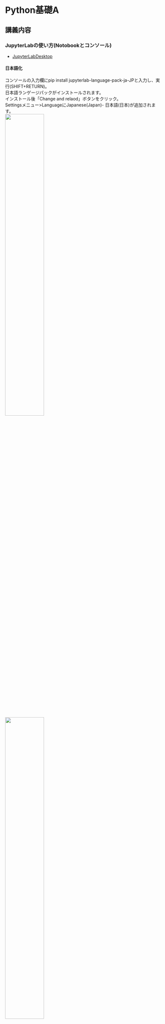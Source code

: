 # Python基礎A
## 講義内容
### JupyterLabの使い方(Notobookとコンソール)
- [JupyterLabDesktop](https://github.com/jupyterlab/jupyterlab-desktop "Download") 

#### 日本語化
コンソールの入力欄にpip install jupyterlab-language-pack-ja-JPと入力し、実行(SHIFT+RETURN)。  
日本語ランゲージパックがインストールされます。  
インストール後「Change and relaod」ボタンをクリック。  
Settingsメニュー>LanguageにJapanese(Japan)- 日本語(日本)が追加されます。  
<img src="./images/jupyterlab_tojp.png" width="50%">
<img src="./images/setJapanese.png" width="50%">

#### 作業ディレクトリの設定
右上のハンバーガーメニューのSettings>ServerにDefault Working Directoryの項目があります。  
設定したいディレクトリ(フォルダ)へのPathを入力することでデフォルトの作業ディレクトリを変更出来ます。  

<img src="./images/defaultworkingdir.png" width="50%">

### データ型 

| データ型 | 解説 | 例 |
| ---------------- | ---------------- | ---------------- |
| str(ストラ) | 文字列 | "創造社デザイン専門学校" |
| int(イント) | 小数点を含まなない数値 | 1967 |
| float(フロート) | 小数点を含む数値 | 25.6 |
| bool(ブール) | 真偽値 |True or False | 
```
# データ型を調べるtype関数
print(type("Python"))
print(type(100))
print(type(0.1))
print(type(True))
```

### 変数
    
```
    num = 1
    print(num)
```  
* 変数名のルール  
    - 小文字のアルファベットとアンダースコアを組み合わせる  
    - 数字で始まらない  
    - 複数の単語から成る場合はアンダースコアで区切る(スネークケース)  

### 算術演算子

| 演算子 | 意味 | 例 |
| ---------------- | ---------------- | ---------------- |
| + | 足し算(加算) | 100 + 50 |
| - | 引き算(減算) | 100 - 50 |
| * | 掛け算(乗算) | 100 * 50 |
| / | 割り算(除算) | 100 / 50 | 
| // | 割り算(整数除算) | 100 // 50 | 
| % | 余り算(剰余) | 100 % 50 | 
| ** | べき乗 | 100 ** 2 | 


### コメント  
\# 行末までコメント  
""" ~ """複数行コメント
### print関数、input関数、open関数

```
# print関数(画面に出力)  
print("Python")
# input関数(キーボードから入力)
data = input("お名前を入力してください>>\n")
# open関数(ファイルを開く)
with open("data.txt","w",encoding="utf-8") as f:
    f.write("Python")
```   

### コレクション
#### リスト
複数のデータを要素としてまとめて取り扱う  
```
# リストを定義
numbers = [0, 10, 20, 30, 40, 50]
# リストのデータ型を確認
type(numbers)

# 文字列を要素とするリストを定義
fruits = ['apple', 'banana', 'chelly']

# indexはゼロから始まる
fruits[0]

# 要素のスライス
abcd = ['a', 'b', 'c', 'd']
abcd[1:3]
```

#### リスト関数
```
# 要素数を数える
len(numbers)

# 最大値
max(numbers)

# 最小値
min(numbers)

# 合計(要素がintやfloatの場合)
sum(numbers)

# 並べ替え(sort と sorted)

# 新しい要素を末尾に追加
fruits.append('grape')

# リストにリストを追加
fruits.extend(['orange','berry'])

# リストに要素を挿入
fruits.insert(2,'pineapple')

# 要素を指定して削除
fruits.remove('orange')

# indexを指定して削除(indexを省略すると末尾)
fruits.pop(3)

# リストのコピー
new_fruits = fruits.copy()
new_fruits
```

#### タプル
タプルは、リストと同じように複数のデータを取り扱うコレクション。
ただし、一度設定した要素を変更できません。
```
subjects = ("ICT・マーケティング","モノ・コトづくり学科")
subjects[0]

```
#### 辞書(ディクショナリ)
辞書は、キー (key) と値 (value) を対応づけるデータです。 
```
# 辞書を定義
scores = {'english':76, 'math':66, 'japanese':70, 'biology':58, 'geography':80}

# 要素を取得
scores['japanese']
scores.get('japanese')

# 要素を変更
scores['math'] = 76

# 要素を追加
scores['music'] = 80

# 要素を削除
del scores['biology']
```

#### 辞書関数
```
# 全削除
scores.clear()

# 値の一覧をリストで取得
scores.values()

# キーの一覧をリストで取得
scores.keys()
```
#### 2次元リスト
```
[
    [99, 27, 31, 53, 79, 45, 36, 80, 88, 17], 
    [83, 69, 72, 5, 50, 76, 11, 26, 10, 40], 
    [28, 94, 40, 77, 6, 43, 85, 82, 36, 43], 
    [69, 52, 45, 59, 75, 61, 31, 25, 45, 7], 
    [2, 76, 65, 29, 82, 58, 64, 52, 99, 61],
]
```

### 条件分岐と繰り返し

#### 比較演算子
| 演算子 | 意味 | 備考 |
| ---------------- | ---------------- | ---------------- |
| a < b | a は b より小さい |  |
| a <= b | a は b と等しいか小さい |  |
| a > b | a は b より大きい |  |
| a >= b | a は b と等しいか大きい |  | 
| a == b | a と b は等しい |  | 
| a != b | a と b は等しくない |  | 

#### 条件
```
#比較演算子の計算結果(条件)はbool型
print(100 > 80)
```
Falseとみなされる値  
- 0 (int型)  
- 0.0 (float型)  
- "" (空のstr型)  
- [] (要素を持たないlist型)  
- {} (キーも値も持たないdict型)  
- () (要素を持たないタプルやセット)  

Noneかどうかを判断する
- is None (Noneの時にTrue)
- is not None (Noneの時にFalse)

#### 条件分岐
条件により処理を選択する

```
# 条件がTrueになる場合、インデント内の処理を実行する
a = 80
if a < 100:
    print('変数a は 100より小さい値です')

```
Pythonではブロックの代用としてインデントを使用する
if 条件:に続く行はインデントを適切に設定し、条件に当てはまる時に実行される処理を記述する。  
注)インデント内に何も記述がないとIndentErrorが発生する。処理が未確定の時はpassと記述する。

```
# 条件がTrueになる場合、インデント内の処理を実行する。
# Falseの場合はelse:に続くインデント内の処理を実行する。
a = 80
if a < 100:
    print('変数a は 100より小さい値です')
else:
    print('変数a は 100より大きい値です')

# elif文で条件を更に追加出来る。
# 上の条件に当てはまらないが、次の条件にはあてはまる場合に使用。
# elif文はいくつでも追加が可能
a = 85
if a > 100:
    print('変数a は 100より大きい値です')
elif a < 90:
    print('変数a は 90より大きい値です')
elif a < 80:
    print('変数a は 80より大きい値です')
else:
    print('変数a は 100より大きい値です')

```
#### 論理演算子
| 演算子 | 意味 | 備考 |
| ---------------- | ---------------- | ---------------- |
| a < b and a > c | a は b より小さい なおかつ a は c より大きい | 両方True|
| a < b or a > c | a は b より小さい 又は a は c より大きい | どちらか片方がTrue |

#### in と not
```
fruits = ["apple","banana","orange","grape"]
if "banana" in fruits:
    print("バナナは果物に含まれます")

if "beans" not in fruit:
    #not in で含まれない時Trueになる
    print("豆は果物に含まれません");
```
#### While文
```
# while文は条件を満たす間、同じ処理を繰り返す構文。
c = 0
while c < 5 :
    print(c)
    c += 1
```
```
# 繰り返しを強制終了するbreak文
c = 10
while c < 100:
    print(c)
    if c == 15:
        print("繰り返しを終了します。")
        break
```
```
# 繰り返しをスキップするcontinue文
c = 0
while c < 10:
    if c == 2:
        continue
    else:
        print(c)
```
```
# ループ終了後を処理するwhile-else文
c = 0
while c < 10:
    print(c)
    c += 1
else:
    print("繰り返し処理が終了しました。")
```
#### for文
リストなど繰り返し可能なオブジェクトからひとつづつ取り出し処理をする文
```
for i in range(10):
    print(i)
```
breakやcontinueはfor文でも有効
for-elseで繰り返し終了時に処理を記述
```
#range関数
list(range(10)) #出力結果 0,1,2,3,4,5,6,7,8,9
list(range(1,10,2)) #start:1 10未満でステップは2 出力結果 1,3,5,7,9
```
#### enumerate関数
enumerate関数を使用すると繰り返し可能なオブジェクトから要素とインデックスを取り出せます
```
persons = ['マイケル','ビリー','スティービー','ボブ','シンディ']
for i, person in enumerate(persons):
    print(f'{i} 番目は{person}です')
```

### 関数
関数とは処理をひとまとめにして記述したもの  
Pythonが用意しているprint()関数、id()関数を組込関数  
ユーザーが自分で定義した関数をユーザー定義関数といいます。

#### 関数の構文

def 関数名(引数リスト):  
&nbsp;&nbsp;&nbsp;&nbsp;処理  
&nbsp;&nbsp;&nbsp;&nbsp;処理  

Pythonでは処理をブロックで囲まず、インデント(字下げ)で表現します。  
インデントは半角スペースx4が推奨されています。  
Pythonに対応しているテキストエディターではTABキーで半角スペースx4が入力されます。

```
import datetime
# 関数の定義
def say_hello():
    dt_now = datetime.datetime.now()  
    print(f"今日は{dt_now.strftime('%Y年%m月%d日')}です")
    print("こんにちは、山田さん")
# 関数の呼び出し
say_hello()
```
#### 引数と戻り値
関数内にデータを渡す場合、引数を使います。  
逆に関数内からデータを取り出す場合は戻り値を使います。
```
import datetime
# 引数リストにnameという変数を渡す
def say_hello(name):
    dt_now = datetime.datetime.now()
    hello = f"今日は{dt_now.strftime('%Y年%m月%d日')}です\n"
    hello += f"こんにちは、{name}さん" 
    # 生成した文字列変数helloをプログラムに戻す
    return hello

hello = say_hello("綾小路")
print(hello)
```

#### 関数とスコープ
変数はグローバル変数(関数の外で宣言した変数)とローカル変数(関数内で宣言した変数)に分けられる。

```
# グローバル変数は関数内でも呼び出せる
name = "ウルトラマン"
def hero():
    print(name)
hero()

# グローバル変数は関数内で変更が出来ない
name = "ウルトラマン"
def hero2():
    name = "仮面ライダー"
    print(name)
hero2()
print(name)

# グローバル変数はglobal宣言すると変更可能
name = "ウルトラマン"
def hero2():
    global name
    name = "仮面ライダー"
    print(name)
hero2()
print(name)
```
#### 関数を外部ファイル化
関数を別ファイルに記載して呼び出して使用する

関数ファイル(function.py)
```
import random

# サイコロ
def dice():
    return random.randint(1,6)
```

メインファイル(main.py)
```
import function

#サイコロを振る
num = function.dice()
print(f"サイコロを振って{num}進みます")
```
import文で関数ファイルを呼び出し、function.dice()で関数を実行しています。
```
from function import dice
```
とdice関数だけをインポートすることも出来ます。


### エラーと例外
 「エラー」の場合はプログラムで対処できない致命的な例外を指し、「例外」の場合はプログラムで対処できる例外を指します。 

#### エラー
Pythonのエラー
| エラーのタイプ | 解説 | 対策 |
| ---------------- | ---------------- | ---------------- |
| SyntaxError | 文法や構文の誤り | 正しい文法に修正する |
| NameError | 宣言していない変数や関数が使用された | 変数の宣言や変数名、関数名を確認 |
| TypeError | データタイプ(型)誤って使用 | 正しいデータや正しい扱いに修正 |
| ValueError  | 関数の引数に誤った値を設定 | 引数に正しい値を修正する | 
| IndentationError  | 関数や繰返し文のインデント処理が正しくない | インデント処理を修正する | 
| IndexError  | リストの添え字が正しくない | 添え字が要素の無い範囲を指定していないかを確認 | 
| KeyError  | dictの存在しないキーを呼び出している | 存在するキーを確認 | 


#### 例外
プログラム実行中に発生したエラーを例外といい、例外が発生してもプログラムを終了させずに継続させる方法を例外処理という。
```
# 例外処理の例
try:
    age = input("年齢を入力してください>>>")
    age = int(age)
    print(f"{age}歳ですね")
except ValueError:
    print("整数以外が入力されました")
finally:
    print("プログラムを終了します")
```
tryブロックで例外(エラー)が発生した場合、exceptブロックに処理が移動します。  
finallyブロックは省略可能で例外(エラー)が発生してもしなくても実行されます。 
